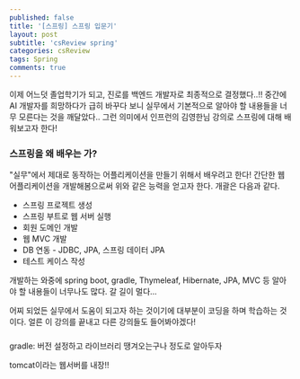```yaml
---
published: false
title: '[스프링] 스프링 입문기'
layout: post
subtitle: 'csReview spring'
categories: csReview
tags: Spring
comments: true
---
```


이제 어느덧 졸업학기가 되고, 진로를 백엔드 개발자로 최종적으로 결정했다..!! 중간에 AI 개발자를 희망하다가 급히 바꾸다 보니 실무에서 기본적으로 알아야 할 내용들을 너무 모른다는 것을 깨달았다..  그런 의미에서 인프런의 김영한님 강의로 스프링에 대해 배워보고자 한다!

### 스프링을 왜 배우는 가?  
"실무"에서 제대로 동작하는 어플리케이션을 만들기 위해서 배우려고 한다! 간단한 웹 어플리케이션을 개발해봄으로써 위와 같은 능력을 얻고자 한다. 개괄은 다음과 같다.

- 스프링 프로젝트 생성
- 스프링 부트로 웹 서버 실행
- 회원 도메인 개발
- 웹 MVC 개발
- DB 연동 - JDBC, JPA, 스프링 데이터 JPA
- 테스트 케이스 작성

개발하는 와중에 spring boot, gradle, Thymeleaf, Hibernate, JPA, MVC 등 알아야 할 내용들이 너무나도 많다. 갈 길이 멀다...

어찌 되었든 실무에서 도움이 되고자 하는 것이기에 대부분이 코딩을 하며 학습하는 것이다. 얼른 이 강의를 끝내고 다른 강의들도 들어봐야겠다!

###

gradle: 버전 설정하고 라이브러리 땡겨오는구나 정도로 알아두자

tomcat이라는 웹서버를 내장!!
